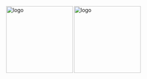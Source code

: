 <img src="https://github-readme-stats.vercel.app/api?username=whjin&theme=radical&show_icons=true" alt="logo" height="180" align="left" />
<img src="https://github-profile-trophy.vercel.app/?username=whjin&theme=flat&column=7" alt="logo" height="180" align="center" />
